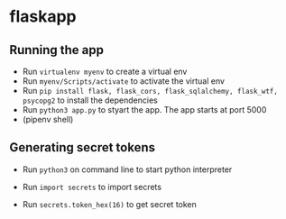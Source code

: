 # flaskapp
## Running the app
- Run `virtualenv myenv` to create a virtual env
- Run `myenv/Scripts/activate` to activate the virtual env
- Run `pip install flask, flask_cors, flask_sqlalchemy, flask_wtf, psycopg2` to install the dependencies
- Run `python3 app.py` to  styart the app. The app starts at port 5000
- (pipenv shell)

## Generating secret tokens
- Run `python3` on command line to start python interpreter

- Run `import secrets` to import secrets
- Run `secrets.token_hex(16)` to get secret token
